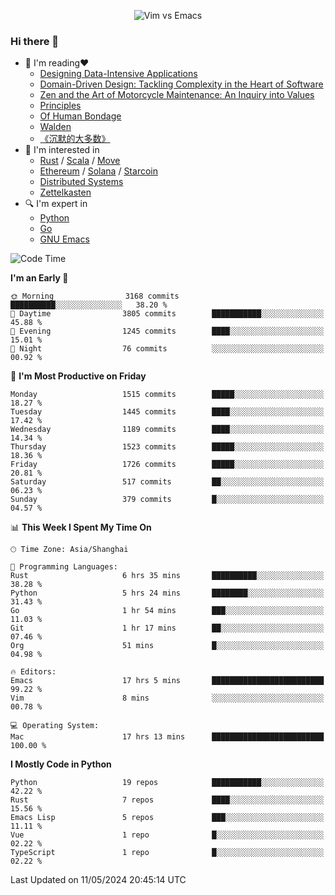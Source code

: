 <p align="center">
    <img src="https://gist.githubusercontent.com/coldnight/e696baffb094e71c96cb302118878eae/raw/40ea5053a6f66cc65f90f437e4173497da225958/banner.gif" alt="Vim vs Emacs" />
</p>

### Hi there 👋

- 📖 I'm reading❤️
    + [Designing Data-Intensive Applications](https://www.oreilly.com/library/view/designing-data-intensive-applications/9781491903063/)
    + [Domain-Driven Design: Tackling Complexity in the Heart of Software](https://www.dddcommunity.org/book/evans_2003/)
    + [Zen and the Art of Motorcycle Maintenance: An Inquiry into Values](https://en.wikipedia.org/wiki/Zen_and_the_Art_of_Motorcycle_Maintenance)
    + [Principles](https://www.principles.com/)
    + [Of Human Bondage](https://en.wikipedia.org/wiki/Of_Human_Bondage)
    + [Walden](https://en.wikipedia.org/wiki/Walden)
    + [《沉默的大多数》](https://en.wikipedia.org/wiki/Silent_majority)
- 🌱 I'm interested in
    + [Rust](https://www.rust-lang.org/) / [Scala](https://www.scala-lang.org/) / [Move](https://github.com/move-language/move/)
    + [Ethereum](https://ethereum.org/en/) / [Solana](https://solana.com/) / [Starcoin](https://github.com/starcoinorg/starcoin)
	+ [Distributed Systems](https://www.linuxzen.com/notes/topics/20200320174417_%E5%88%86%E5%B8%83%E5%BC%8F/)
	+ [Zettelkasten](https://www.linuxzen.com/notes/notes/20220120080920-slip_box/)
- 🔍 I'm expert in
    + [Python](https://www.python.org/)
    + [Go](https://go.dev/)
    + [GNU Emacs](https://www.gnu.org/software/emacs/)

<!--START_SECTION:waka-->
![Code Time](http://img.shields.io/badge/Code%20Time-2%2C868%20hrs%2013%20mins-blue)

**I'm an Early 🐤** 

```text
🌞 Morning                3168 commits        ██████████░░░░░░░░░░░░░░░   38.20 % 
🌆 Daytime                3805 commits        ███████████░░░░░░░░░░░░░░   45.88 % 
🌃 Evening                1245 commits        ████░░░░░░░░░░░░░░░░░░░░░   15.01 % 
🌙 Night                  76 commits          ░░░░░░░░░░░░░░░░░░░░░░░░░   00.92 % 
```
📅 **I'm Most Productive on Friday** 

```text
Monday                   1515 commits        █████░░░░░░░░░░░░░░░░░░░░   18.27 % 
Tuesday                  1445 commits        ████░░░░░░░░░░░░░░░░░░░░░   17.42 % 
Wednesday                1189 commits        ████░░░░░░░░░░░░░░░░░░░░░   14.34 % 
Thursday                 1523 commits        █████░░░░░░░░░░░░░░░░░░░░   18.36 % 
Friday                   1726 commits        █████░░░░░░░░░░░░░░░░░░░░   20.81 % 
Saturday                 517 commits         ██░░░░░░░░░░░░░░░░░░░░░░░   06.23 % 
Sunday                   379 commits         █░░░░░░░░░░░░░░░░░░░░░░░░   04.57 % 
```


📊 **This Week I Spent My Time On** 

```text
🕑︎ Time Zone: Asia/Shanghai

💬 Programming Languages: 
Rust                     6 hrs 35 mins       ██████████░░░░░░░░░░░░░░░   38.28 % 
Python                   5 hrs 24 mins       ████████░░░░░░░░░░░░░░░░░   31.43 % 
Go                       1 hr 54 mins        ███░░░░░░░░░░░░░░░░░░░░░░   11.03 % 
Git                      1 hr 17 mins        ██░░░░░░░░░░░░░░░░░░░░░░░   07.46 % 
Org                      51 mins             █░░░░░░░░░░░░░░░░░░░░░░░░   04.98 % 

🔥 Editors: 
Emacs                    17 hrs 5 mins       █████████████████████████   99.22 % 
Vim                      8 mins              ░░░░░░░░░░░░░░░░░░░░░░░░░   00.78 % 

💻 Operating System: 
Mac                      17 hrs 13 mins      █████████████████████████   100.00 % 
```

**I Mostly Code in Python** 

```text
Python                   19 repos            ███████████░░░░░░░░░░░░░░   42.22 % 
Rust                     7 repos             ████░░░░░░░░░░░░░░░░░░░░░   15.56 % 
Emacs Lisp               5 repos             ███░░░░░░░░░░░░░░░░░░░░░░   11.11 % 
Vue                      1 repo              █░░░░░░░░░░░░░░░░░░░░░░░░   02.22 % 
TypeScript               1 repo              █░░░░░░░░░░░░░░░░░░░░░░░░   02.22 % 
```




 Last Updated on 11/05/2024 20:45:14 UTC
<!--END_SECTION:waka-->
